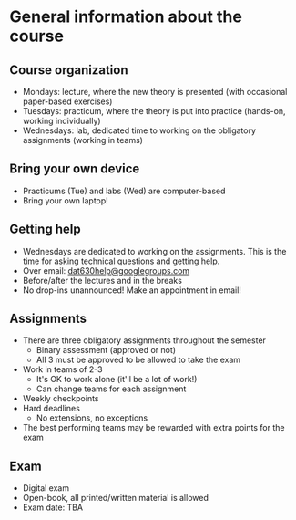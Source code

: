 # General information about the course

## Course organization

  * Mondays: lecture, where the new theory is presented (with occasional paper-based exercises)
  * Tuesdays: practicum, where the theory is put into practice (hands-on, working individually)
  * Wednesdays: lab, dedicated time to working on the obligatory assignments (working in teams)

## Bring your own device

  * Practicums (Tue) and labs (Wed) are computer-based
  * Bring your own laptop!

## Getting help

  * Wednesdays are dedicated to working on the assignments. This is the time for asking technical questions and getting help.
  * Over email: dat630help@googlegroups.com
  * Before/after the lectures and in the breaks
  * No drop-ins unannounced! Make an appointment in email!

## Assignments

  * There are three obligatory assignments throughout the semester
    - Binary assessment (approved or not)
    - All 3 must be approved to be allowed to take the exam
  * Work in teams of 2-3
    - It's OK to work alone (it'll be a lot of work!)
    - Can change teams for each assignment
  * Weekly checkpoints
  * Hard deadlines
    - No extensions, no exceptions
  * The best performing teams may be rewarded with extra points for the exam

## Exam

  * Digital exam
  * Open-book, all printed/written material is allowed
  * Exam date: TBA
